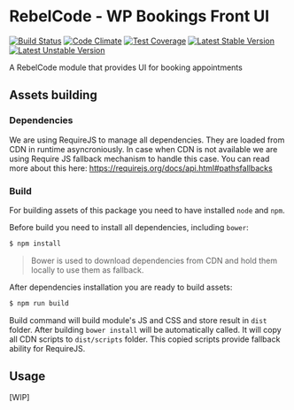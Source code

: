 # RebelCode - WP Bookings Front UI

[![Build Status](https://travis-ci.org/RebelCode/rcmod-wp-bookings-front-ui.svg?branch=develop)](https://travis-ci.org/rebelcode/rcmod-wp-bookings-front-ui)
[![Code Climate](https://codeclimate.com/github/RebelCode/rcmod-wp-bookings-front-ui/badges/gpa.svg)](https://codeclimate.com/github/RebelCode/rcmod-wp-bookings-front-ui)
[![Test Coverage](https://codeclimate.com/github/RebelCode/rcmod-wp-bookings-front-ui/badges/coverage.svg)](https://codeclimate.com/github/RebelCode/rcmod-wp-bookings-front-ui/coverage)
[![Latest Stable Version](https://poser.pugx.org/rebelcode/rcmod-wp-bookings-front-ui/version)](https://packagist.org/packages/rebelcode/rcmod-wp-bookings-front-ui)
[![Latest Unstable Version](https://poser.pugx.org/rebelcode/rcmod-wp-bookings-front-ui/v/unstable)](https://packagist.org/packages/rebelcode/rcmod-wp-bookings-front-ui)

A RebelCode module that provides UI for booking appointments

[Dhii]: https://github.com/Dhii/dhii

## Assets building

### Dependencies

We are using RequireJS to manage all dependencies. They are loaded from CDN in runtime asyncroniously. In case when CDN is not available we are using Require JS fallback mechanism to handle this case. You can read more about this here: https://requirejs.org/docs/api.html#pathsfallbacks

### Build

For building assets of this package you need to have installed `node` and `npm`.

Before build you need to install all dependencies, including `bower`:

```bash
$ npm install
```

> Bower is used to download dependencies from CDN and hold them locally to use them as fallback.

After dependencies installation you are ready to build assets:

```bash
$ npm run build
```

Build command will build module's JS and CSS and store result in `dist` folder. After building `bower install` will be automatically called. It will copy all CDN scripts to `dist/scripts` folder. This copied scripts provide fallback ability for RequireJS.

## Usage
[WIP]